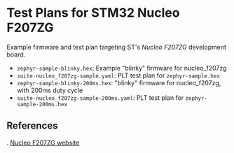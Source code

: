 # Test Plans for STM32 Nucleo F207ZG

Example firmware and test plan targeting ST's *Nucleo F207ZG* development board.

- `zephyr-sample-blinky.hex`: Example "blinky" firmware for nucleo\_f207zg
- `suite-nucleo_f207zg-sample.yaml`: PLT test plan for `zephyr-sample.hex`
- `zephyr-sample-blinky-200ms.hex`: "blinky" firmware for nucleo\_f207zg, with 200ms duty cycle
- `suite-nucleo_f207zg-sample-200ms.yaml`: PLT test plan for `zephyr-sample-200ms.hex`

## References

. [Nucleo F207ZG website](http://www.st.com/en/evaluation-tools/nucleo-f207zg.html)
